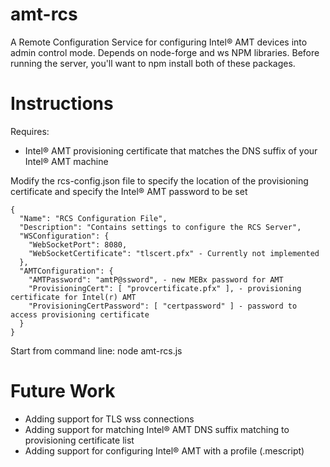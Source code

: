 ﻿# amt-rcs
A Remote Configuration Service for configuring Intel:registered: AMT devices into admin control mode.  Depends on node-forge and ws NPM libraries.  Before running the server, you'll want to npm install both of these packages.
# Instructions
Requires: 
 - Intel:registered: AMT provisioning certificate that matches the DNS suffix of your Intel:registered: AMT machine

Modify the rcs-config.json file to specify the location of the provisioning certificate and specify the Intel:registered: AMT password to be set
```
{
  "Name": "RCS Configuration File",
  "Description": "Contains settings to configure the RCS Server",
  "WSConfiguration": {
    "WebSocketPort": 8080,
    "WebSocketCertificate": "tlscert.pfx" - Currently not implemented
  },
  "AMTConfiguration": {
    "AMTPassword": "amtP@ssword", - new MEBx password for AMT
    "ProvisioningCert": [ "provcertificate.pfx" ], - provisioning certificate for Intel(r) AMT
    "ProvisioningCertPassword": [ "certpassword" ] - password to access provisioning certificate
  }
}
```

Start from command line: node amt-rcs.js

# Future Work
 - Adding support for TLS wss connections
 - Adding support for matching Intel:registered: AMT DNS suffix matching to provisioning certificate list
 - Adding support for configuring Intel:registered: AMT with a profile (.mescript)

